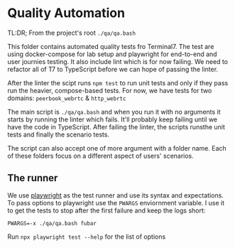 # Quality Automation

TL:DR; From the project's root `./qa/qa.bash`

This folder contains automated quality tests fro Terminal7. 
The test are using docker-compose for lab setup and playwright
for end-to-end and user journies testing. It also include lint which is for
now failing. We need to refactor all of T7 to TypeScript before we can hope
of passing the linter. 

After the linter the scipt runs `npm test` to run unit tests and only if 
they pass run the heavier, compose-based tests. For now, we have tests for
two domains: `peerbook_webrtc` & `http_webrtc`

The main script is `./qa/qa.bash` and when you run it with no arguments
it starts by running the linter which fails. 
It'll probably keep failing until we have the code in TypeScript.
After failing the linter, the scripts runsthe unit tests and finally the scenario
tests. 

The script can also accept one of more argument with a folder name.
Each of these folders focus on a different aspect of users' scenarios.

## The runner

We use [playwright](https://playwright.dev) as the test runner and use
its syntax and expectations. To pass options to playwright use the 
`PWARGS` enviornment variable. I use it to get the tests to stop
after the first failure and keep the logs short:

```
PWARGS=-x ./qa/qa.bash fubar
```


Run `npx playwright test --help` for the list of options
